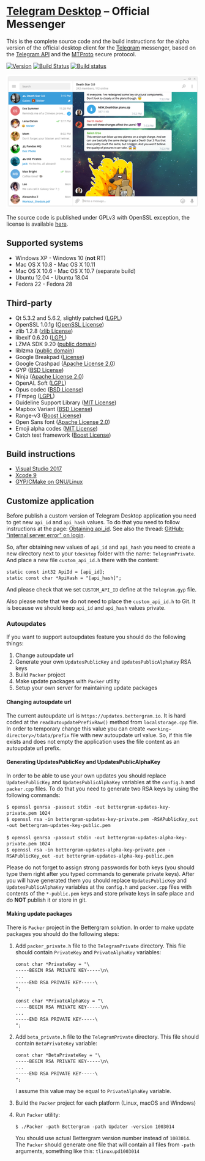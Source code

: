 # [Telegram Desktop][telegram_desktop] – Official Messenger

This is the complete source code and the build instructions for the alpha version of the official desktop client for the [Telegram][telegram] messenger, based on the [Telegram API][telegram_api] and the [MTProto][telegram_proto] secure protocol.

[![Version](https://badge.fury.io/gh/telegramdesktop%2Ftdesktop.svg)](https://github.com/telegramdesktop/tdesktop/releases)
[![Build Status](https://travis-ci.org/telegramdesktop/tdesktop.svg?branch=dev)](https://travis-ci.org/telegramdesktop/tdesktop)
[![Build status](https://ci.appveyor.com/api/projects/status/uiw2y768iy4i5bu8/branch/dev?svg=true)](https://ci.appveyor.com/project/telegramdesktop/tdesktop)

[![Preview of Telegram Desktop][preview_image]][preview_image_url]

The source code is published under GPLv3 with OpenSSL exception, the license is available [here][license].

## Supported systems

* Windows XP - Windows 10 (**not** RT)
* Mac OS X 10.8 - Mac OS X 10.11
* Mac OS X 10.6 - Mac OS X 10.7 (separate build)
* Ubuntu 12.04 - Ubuntu 18.04
* Fedora 22 - Fedora 28

## Third-party

* Qt 5.3.2 and 5.6.2, slightly patched ([LGPL](http://doc.qt.io/qt-5/lgpl.html))
* OpenSSL 1.0.1g ([OpenSSL License](https://www.openssl.org/source/license.html))
* zlib 1.2.8 ([zlib License](http://www.zlib.net/zlib_license.html))
* libexif 0.6.20 ([LGPL](https://www.gnu.org/licenses/old-licenses/lgpl-2.1.en.html))
* LZMA SDK 9.20 ([public domain](http://www.7-zip.org/sdk.html))
* liblzma ([public domain](http://tukaani.org/xz/))
* Google Breakpad ([License](https://chromium.googlesource.com/breakpad/breakpad/+/master/LICENSE))
* Google Crashpad ([Apache License 2.0](https://chromium.googlesource.com/crashpad/crashpad/+/master/LICENSE))
* GYP ([BSD License](https://github.com/bnoordhuis/gyp/blob/master/LICENSE))
* Ninja ([Apache License 2.0](https://github.com/ninja-build/ninja/blob/master/COPYING))
* OpenAL Soft ([LGPL](http://kcat.strangesoft.net/openal.html))
* Opus codec ([BSD License](http://www.opus-codec.org/license/))
* FFmpeg ([LGPL](https://www.ffmpeg.org/legal.html))
* Guideline Support Library ([MIT License](https://github.com/Microsoft/GSL/blob/master/LICENSE))
* Mapbox Variant ([BSD License](https://github.com/mapbox/variant/blob/master/LICENSE))
* Range-v3 ([Boost License](https://github.com/ericniebler/range-v3/blob/master/LICENSE.txt))
* Open Sans font ([Apache License 2.0](http://www.apache.org/licenses/LICENSE-2.0.html))
* Emoji alpha codes ([MIT License](https://github.com/emojione/emojione/blob/master/extras/alpha-codes/LICENSE.md))
* Catch test framework ([Boost License](https://github.com/philsquared/Catch/blob/master/LICENSE.txt))

## Build instructions

* [Visual Studio 2017][msvc]
* [Xcode 9][xcode]
* [GYP/CMake on GNU/Linux][cmake]

## Customize application

Before publish a custom version of Telegram Desktop application you need to get new `api_id` and `api_hash` values.
To do that you need to follow instructions at the page: [Obtaining api_id](https://core.telegram.org/api/obtaining_api_id).
See also the thread: [GitHub: "internal server error" on login](https://github.com/telegramdesktop/tdesktop/issues/4717).

So, after obtaining new values of `api_id` and `api_hash` you need to create a new directory next to your `tdesktop` folder with the name: `TelegramPrivate`.
And place a new file `custom_api_id.h` there with the content:

```
static const int32 ApiId = [api_id];
static const char *ApiHash = "[api_hash]";
```

And please check that we set `CUSTOM_API_ID` define at the `Telegram.gyp` file.

Also please note that we do not need to place the `custom_api_id.h` to Git.
It is because we should keep `api_id` and `api_hash` values private.

### Autoupdates

If you want to support autoupdates feature you should do the following things:

1. Change autoupdate url
2. Generate your own `UpdatesPublicKey` and `UpdatesPublicAlphaKey` RSA keys
3. Build `Packer` project
4. Make update packages with `Packer` utility
5. Setup your own server for maintaining update packages

#### Changing autoupdate url

The current autoupdate url is `https://updates.bettergram.io`. It is hard coded at the `readAutoupdatePrefixRaw()` method from `localstorage.cpp` file. In order to temporary change this value you can create `<working-directory>/tdata/prefix` file with new autoupdate url value. So, if this file exists and does not empty the application uses the file content as an autoupdate url prefix.

#### Generating UpdatesPublicKey and UpdatesPublicAlphaKey

In order to be able to use your own updates you should replace `UpdatesPublicKey` and `UpdatesPublicAlphaKey` variables at the `config.h` and `packer.cpp` files. To do that you need to generate two RSA keys by using the following commands:

```
$ openssl genrsa -passout stdin -out bettergram-updates-key-private.pem 1024
$ openssl rsa -in bettergram-updates-key-private.pem -RSAPublicKey_out -out bettergram-updates-key-public.pem

$ openssl genrsa -passout stdin -out bettergram-updates-alpha-key-private.pem 1024
$ openssl rsa -in bettergram-updates-alpha-key-private.pem -RSAPublicKey_out -out bettergram-updates-alpha-key-public.pem
```

Please do not forget to assign strong passwords for both keys (you should type them right after you typed commands to generate private keys). After you will have generated them you should replace `UpdatesPublicKey` and `UpdatesPublicAlphaKey` variables at the `config.h` and `packer.cpp` files with contents of the `*-public.pem` keys and store private keys in safe place and do **NOT** publish it or store in git.

#### Making update packages

There is `Packer` project in the Bettergram solution. In order to make update packages you should do the following steps:

1. Add `packer_private.h` file to the `TelegramPrivate` directory. This file should contain `PrivateKey` and `PrivateAlphaKey` variables:

   ```
   const char *PrivateKey = "\
   -----BEGIN RSA PRIVATE KEY-----\n\
   ...
   -----END RSA PRIVATE KEY-----\
   ";

   const char *PrivateAlphaKey = "\
   -----BEGIN RSA PRIVATE KEY-----\n\
   ...
   -----END RSA PRIVATE KEY-----\
   ";
   ```

2. Add `beta_private.h` file to the `TelegramPrivate` directory. This file should contain `BetaPrivateKey` variable:

   ```
   const char *BetaPrivateKey = "\
   -----BEGIN RSA PRIVATE KEY-----\n\
   ...
   -----END RSA PRIVATE KEY-----\
   ";
   ```

   I assume this value may be equal to `PrivateAlphaKey` variable.

3. Build the `Packer` project for each platform (Linux, macOS and Windows)
4. Run `Packer` utility:

   ```
   $ ./Packer -path Bettergram -path Updater -version 1003014
   ```

   You should use actual Bettergram version number instead of `1003014`. The `Packer` should generate one file that will contain all files from `-path` arguments, something like this: `tlinuxupd1003014`

[//]: # (LINKS)
[telegram]: https://telegram.org
[telegram_desktop]: https://desktop.telegram.org
[telegram_api]: https://core.telegram.org
[telegram_proto]: https://core.telegram.org/mtproto
[license]: LICENSE
[msvc]: docs/building-msvc.md
[xcode]: docs/building-xcode.md
[xcode_old]: docs/building-xcode-old.md
[cmake]: docs/building-cmake.md
[preview_image]: https://github.com/telegramdesktop/tdesktop/blob/dev/docs/assets/preview.png "Preview of Telegram Desktop"
[preview_image_url]: https://raw.githubusercontent.com/telegramdesktop/tdesktop/dev/docs/assets/preview.png
